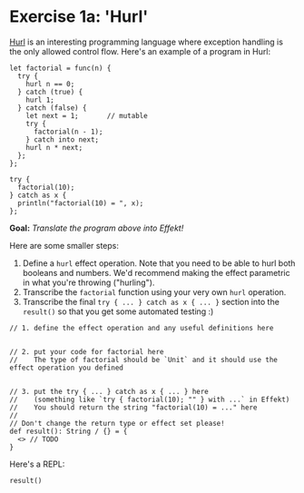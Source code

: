 # Exercise 1a: 'Hurl'

[Hurl](https://hurl.wtf) is an interesting programming language where exception handling is the only allowed control flow.
Here's an example of a program in Hurl:
```hurl
let factorial = func(n) {
  try {
    hurl n == 0;
  } catch (true) {
    hurl 1;
  } catch (false) {
    let next = 1;       // mutable
    try {
      factorial(n - 1);
    } catch into next;
    hurl n * next;
  };
};

try {
  factorial(10);
} catch as x {
  println("factorial(10) = ", x);
};
```

**Goal:** _Translate the program above into Effekt!_

Here are some smaller steps:
1. Define a `hurl` effect operation. Note that you need to be able to hurl both booleans and numbers.
   We'd recommend making the effect parametric in what you're throwing ("hurling").
2. Transcribe the `factorial` function using your very own `hurl` operation.
3. Transcribe the final `try { ... } catch as x { ... }` section into the `result()` so that you get some automated testing :)

```effekt
// 1. define the effect operation and any useful definitions here


// 2. put your code for factorial here
//    The type of factorial should be `Unit` and it should use the effect operation you defined


// 3. put the try { ... } catch as x { ... } here
//    (something like `try { factorial(10); "" } with ...` in Effekt)
//    You should return the string "factorial(10) = ..." here
//
// Don't change the return type or effect set please!
def result(): String / {} = {
  <> // TODO
}
```

Here's a REPL:

```effekt:repl
result()
```